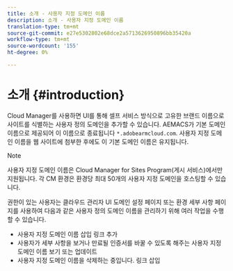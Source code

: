 ```yaml
---
title: 소개 - 사용자 지정 도메인 이름
description: 소개 - 사용자 지정 도메인 이름
translation-type: tm+mt
source-git-commit: e27e5302802e68dce2a5713626950896bb35420a
workflow-type: tm+mt
source-wordcount: '155'
ht-degree: 0%

---
```



# 소개 {#introduction}

Cloud Manager를 사용하면 UI를 통해 셀프 서비스 방식으로 고유한 브랜드 이름으로 사이트를 식별하는 사용자 정의 도메인을 추가할 수 있습니다. AEMACS가 기본 도메인 이름으로 제공되어 이 이름으로 종료됩니다 `*.adobearmcloud.com`. 사용자 지정 도메인 이름을 웹 사이트에 첨부한 후에도 이 기본 도메인 이름은 유지됩니다.

>[!NOTE]
>사용자 지정 도메인 이름은 Cloud Manager for Sites Program(게시 서비스)에서만 지원됩니다. 각 CM 환경은 환경당 최대 50개의 사용자 지정 도메인을 호스팅할 수 있습니다.

권한이 있는 사용자는 클라우드 관리자 UI 도메인 설정 페이지 또는 환경 세부 사항 페이지를 사용하여 다음과 같은 사용자 정의 도메인 이름을 관리하기 위해 여러 작업을 수행할 수 있습니다.

* 사용자 지정 도메인 이름 삽입 링크 추가
* 사용자가 세부 사항을 보거나 만료될 인증서를 바꿀 수 있도록 해주는 사용자 지정 도메인 이름 보기 또는 업데이트
* 사용자 지정 도메인 이름을 삭제하는 중입니다. 링크 삽입